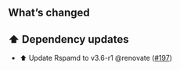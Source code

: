 ## What’s changed

## ⬆️ Dependency updates

- ⬆️ Update Rspamd to v3.6-r1 @renovate ([#197](https://github.com/erik73/addon-mailfilter/pull/197))
